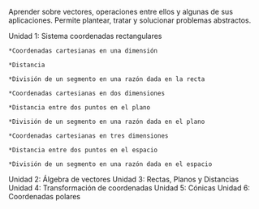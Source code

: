 Aprender sobre vectores, operaciones entre ellos y algunas de sus aplicaciones. Permite plantear, tratar y solucionar problemas abstractos.

Unidad 1: Sistema coordenadas rectangulares

    *Coordenadas cartesianas en una dimensión

    *Distancia

    *División de un segmento en una razón dada en la recta

    *Coordenadas cartesianas en dos dimensiones

    *Distancia entre dos puntos en el plano

    *División de un segmento en una razón dada en el plano

    *Coordenadas cartesianas en tres dimensiones

    *Distancia entre dos puntos en el espacio

    *División de un segmento en una razón dada en el espacio



Unidad 2: Álgebra de vectores
Unidad 3: Rectas, Planos y Distancias
Unidad 4: Transformación de coordenadas
Unidad 5: Cónicas
Unidad 6: Coordenadas polares


